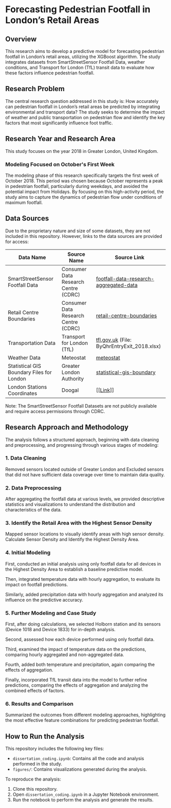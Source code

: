 # Forecasting Pedestrian Footfall in London’s Retail Areas

## Overview

This research aims to develop a predictive model for forecasting pedestrian footfall in London’s retail areas, utilizing the XGBoost algorithm. The study integrates datasets from SmartStreetSensor Footfall Data, weather conditions, and Transport for London (TfL) transit data to evaluate how these factors influence pedestrian footfall.

## Research Problem

The central research question addressed in this study is: How accurately can pedestrian footfall in London’s retail areas be predicted by integrating environmental and transport data? The study seeks to determine the impact of weather and public transportation on pedestrian flow and identify the key factors that most significantly influence foot traffic.

## Research Year and Research Area

This study focuses on the year 2018 in Greater London, United Kingdom. 

### Modeling Focused on October's First Week

The modeling phase of this research specifically targets the first week of October 2018. This period was chosen because October represents a peak in pedestrian footfall, particularly during weekdays, and avoided the potential impact from Holidays. By focusing on this high-activity period, the study aims to capture the dynamics of pedestrian flow under conditions of maximum footfall. 

## Data Sources
Due to the proprietary nature and size of some datasets, they are not included in this repository. However, links to the data sources are provided for access:

| Data Name                       | Source Name                         | Source Link                                                                                                                                            |
|---------------------------------|--------------------------------------|--------------------------------------------------------------------------------------------------------------------------------------------------------|
| SmartStreetSensor Footfall Data | Consumer Data Research Centre (CDRC) | [footfall-data-research-aggregated-data](https://data.cdrc.ac.uk/dataset/local-data-company-smartstreetsensor-footfall-data-%E2%80%93-research-aggregated-data)                          |
| Retail Centre Boundaries        | Consumer Data Research Centre (CDRC) | [retail-centre-boundaries](https://data.cdrc.ac.uk/dataset/retail-centre-boundaries-and-open-indicators)                                                                   |
| Transportation Data             | Transport for London (TfL)           | [tfl.gov.uk](http://crowding.data.tfl.gov.uk/) (File: ByQhrEntryExit_2018.xlsx)                                                                              |
| Weather Data                    | Meteostat                           | [meteostat](https://dev.meteostat.net/python/)                                                                                                              |
| Statistical GIS Boundary Files for London | Greater London Authority   | [statistical-gis-boundary](https://www.data.gov.uk/dataset/6cdebf5d-c69b-4480-8c9c-53ab8a816b9d/statistical-gis-boundary-files-for-london)                                 |
| London Stations Coordinates      | Doogal                              | [[[Link]](https://www.doogal.co.uk/london_stations#google_vignette)]                                                                                      |
Note: The SmartStreetSensor Footfall Datasets are not publicly available and require access permissions through CDRC.

## Research Approach and Methodology

The analysis follows a structured approach, beginning with data cleaning and preprocessing, and progressing through various stages of modeling:

### 1. Data Cleaning

Removed sensors located outside of Greater London and Excluded sensors that did not have sufficient data coverage over time to maintain data quality.

### 2. Data Preprocessing

After aggregating the footfall data at various levels, we provided descriptive statistics and visualizations to understand the distribution and characteristics of the data.

### 3. Identify the Retail Area with the Highest Sensor Density

Mapped sensor locations to visually identify areas with high sensor density. Calculate Sensor Density and Identify the Highest Density Area.

### 4. Initial Modeling

First, conducted an initial analysis using only footfall data for all devices in the Highest Density Area to establish a baseline predictive model.

Then, integrated temperature data with hourly aggregation, to evaluate its impact on footfall predictions.

Similarly, added precipitation data with hourly aggregation and analyzed its influence on the predictive accuracy.

### 5. Further Modeling and Case Study

First, after doing calculations, we selected Holborn station and its sensors (Device 1018 and Device 1833) for in-depth analysis.

Second, assessed how each device performed using only footfall data.

Third, examined the impact of temperature data on the predictions, comparing hourly aggregated and non-aggregated data.

Fourth, added both temperature and precipitation, again comparing the effects of aggregation.

Finally, incorporated TfL transit data into the model to further refine predictions, comparing the effects of aggregation and analyzing the combined effects of factors.

### 6. Results and Comparison

Summarized the outcomes from different modeling approaches, highlighting the most effective feature combinations for predicting pedestrian footfall.

## How to Run the Analysis

This repository includes the following key files:

- `dissertation_coding.ipynb`: Contains all the code and analysis performed in the study.
- `figures/`: Contains visualizations generated during the analysis.

To reproduce the analysis:

1. Clone this repository.
2. Open `dissertation_coding.ipynb` in a Jupyter Notebook environment.
3. Run the notebook to perform the analysis and generate the results.

